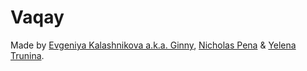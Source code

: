# Vaqay
Made by [Evgeniya Kalashnikova a.k.a. Ginny](https://github.com/Nick-Pena), [Nicholas Pena](https://github.com/Nick-Pena) & [Yelena Trunina](https://github.com/ytrunina).
